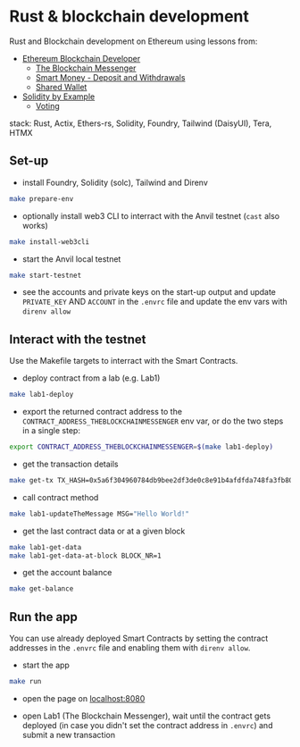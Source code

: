 # Rust & blockchain development

Rust and Blockchain development on Ethereum using lessons from:
- [Ethereum Blockchain Developer](https://ethereum-blockchain-developer.com/2022-01-remix-introduction/00-overview/)
  - [The Blockchain Messenger](https://ethereum-blockchain-developer.com/2022-02-solidity-basics-blockchain-messenger/00-overview/)
  - [Smart Money - Deposit and Withdrawals](https://ethereum-blockchain-developer.com/2022-03-deposit-withdrawals/00-overview/)
  - [Shared Wallet](https://ethereum-blockchain-developer.com/2022-04-smart-wallet/00-overview/)
- [Solidity by Example](https://docs.soliditylang.org/en/latest/solidity-by-example.html)
  - [Voting](https://docs.soliditylang.org/en/latest/solidity-by-example.html#voting)

stack:
Rust, Actix, Ethers-rs, Solidity, Foundry, Tailwind (DaisyUI), Tera, HTMX


## Set-up

- install Foundry, Solidity (solc), Tailwind and Direnv

```bash
make prepare-env
```

- optionally install web3 CLI to interract with the Anvil testnet (`cast` also works)

```bash
make install-web3cli
```

- start the Anvil local testnet

```bash
make start-testnet
```

- see the accounts and private keys on the start-up output and update `PRIVATE_KEY` AND `ACCOUNT` in the `.envrc` file and update the env vars with `direnv allow`


## Interact with the testnet

Use the Makefile targets to interract with the Smart Contracts.

- deploy contract from a lab (e.g. Lab1)
```bash
make lab1-deploy
```

- export the returned contract address to the `CONTRACT_ADDRESS_THEBLOCKCHAINMESSENGER` env var, or do the two steps in a single step:
```bash
export CONTRACT_ADDRESS_THEBLOCKCHAINMESSENGER=$(make lab1-deploy)
```

- get the transaction details
```bash
make get-tx TX_HASH=0x5a6f304960784db9bee2df3de0c8e91b4afdfda748fa3fb80527baa786e53fab
```

- call contract method
```bash
make lab1-updateTheMessage MSG="Hello World!"
```

- get the last contract data or at a given block
```bash
make lab1-get-data
make lab1-get-data-at-block BLOCK_NR=1
```

- get the account balance
```bash
make get-balance
```


## Run the app

You can use already deployed Smart Contracts by setting the contract addresses in the `.envrc` file and enabling them with `direnv allow`.

- start the app
```bash
make run
```

- open the page on [localhost:8080](http://localhost:8080)

- open Lab1 (The Blockchain Messenger), wait until the contract gets deployed (in case you didn't set the contract address in `.envrc`) and submit a new transaction
